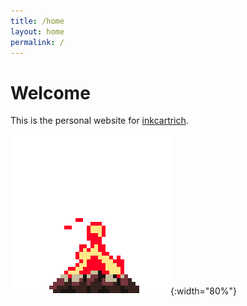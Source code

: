 ```yaml
---
title: /home
layout: home
permalink: /
---
```


# Welcome

This is the personal website for [inkcartrich](https://github.com/inkcartrich). 

![A pixel art campfire.](assets/campfire-crop2.gif){:width="80%"}





